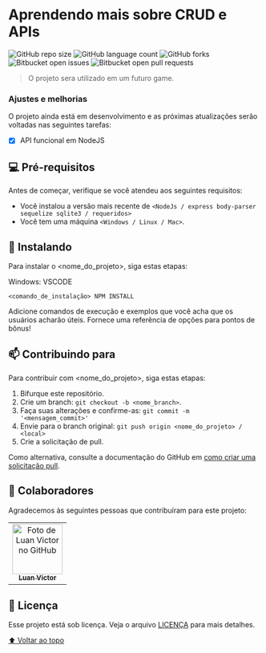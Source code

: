 # Aprendendo mais sobre CRUD e APIs 


![GitHub repo size](https://img.shields.io/github/repo-size/luanvictorms/pokemon-api)
![GitHub language count](https://img.shields.io/github/languages/count/luanvictorms/pokemon-api)
![GitHub forks](https://img.shields.io/github/forks/luanvictorms/pokemon-api)
![Bitbucket open issues](https://img.shields.io/bitbucket/issues/luanvictorms/pokemon-api)
![Bitbucket open pull requests](https://img.shields.io/bitbucket/pr-raw/luanvictorms/pokemon-api)


> O projeto sera utilizado em um futuro game.

### Ajustes e melhorias

O projeto ainda está em desenvolvimento e as próximas atualizações serão voltadas nas seguintes tarefas:

- [X] API funcional em NodeJS

## 💻 Pré-requisitos

Antes de começar, verifique se você atendeu aos seguintes requisitos:
<!---Estes são apenas requisitos de exemplo. Adicionar, duplicar ou remover conforme necessário--->
* Você instalou a versão mais recente de `<NodeJs / express body-parser sequelize sqlite3 / requeridos>`
* Você tem uma máquina `<Windows / Linux / Mac>`.


## 🚀 Instalando <Projeto>

Para instalar o <nome_do_projeto>, siga estas etapas:

Windows: VSCODE 
```
<comando_de_instalação> NPM INSTALL
```

Adicione comandos de execução e exemplos que você acha que os usuários acharão úteis. Fornece uma referência de opções para pontos de bônus!

## 📫 Contribuindo para <Projeto>
<!---Se o seu README for longo ou se você tiver algum processo ou etapas específicas que deseja que os contribuidores sigam, considere a criação de um arquivo CONTRIBUTING.md separado--->
Para contribuir com <nome_do_projeto>, siga estas etapas:

1. Bifurque este repositório.
2. Crie um branch: `git checkout -b <nome_branch>`.
3. Faça suas alterações e confirme-as: `git commit -m '<mensagem_commit>'`
4. Envie para o branch original: `git push origin <nome_do_projeto> / <local>`
5. Crie a solicitação de pull.

Como alternativa, consulte a documentação do GitHub em [como criar uma solicitação pull](https://help.github.com/en/github/collaborating-with-issues-and-pull-requests/creating-a-pull-request).

## 🤝 Colaboradores

Agradecemos às seguintes pessoas que contribuíram para este projeto:

<table>
  <tr>
    <td align="center">
      <a href="#">
        <img src="https://avatars.githubusercontent.com/u/82541610?v=4" width="100px;" alt="Foto de Luan Victor no GitHub"/><br>
        <sub>
          <b>Luan Victor</b>
        </sub>
      </a>
    </td>
  </tr>
</table>


## 📝 Licença

Esse projeto está sob licença. Veja o arquivo [LICENÇA](LICENSE.md) para mais detalhes.

[⬆ Voltar ao topo](#pokemon-api)<br>
